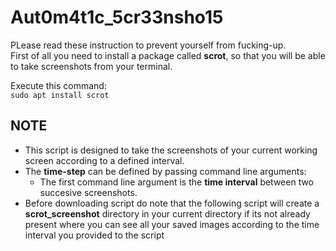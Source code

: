 # Aut0m4t1c_5cr33nsho15

PLease read these instruction to prevent yourself from fucking-up.<br>
First of all you need to install a package called **scrot**, so that you will be able to take screenshots from your terminal.<br>

Execute this command:<br>
`sudo apt install scrot`

## NOTE
* This script is designed to take the screenshots of your current working screen according to a defined interval.
* The **time-step** can be defined by passing command line arguments:
  * The first command line argument is the **time interval** between two succesive screenshots.
* Before downloading script do note that the following script will create a **scrot_screenshot** directory in your current directory if its not already present where you can see all your saved images according to the time interval you provided to the script

